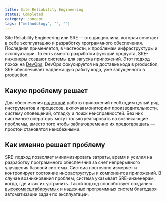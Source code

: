 ```yaml
---
title: Site Reliability Engineering
status: Completed
category: concept
tags: ["methodology", "", ""]
---
```


Site Reliability Engineering или SRE — это дисциплина, которая сочетает в себе эксплуатацию и разработку программного обеспечения. 
Последняя применяется, в частности, к проблемам инфраструктуры и эксплуатации. 
То есть вместо разработки функций продукта, SRE-инженеры создают системы для запуска приложений. 
Этот подход похож на [DevOps](/ru/devops/): DevOps фокусируется на доставке кода в production, 
SRE обеспечивает надлежащую работу кода, уже запущенного в production.

## Какую проблему решает

Для обеспечения [надежной](/ru/reliability/) работы приложений необходим целый ряд инструментов и процессов, 
включая мониторинг производительности, систему оповещений, отладку и поиск неисправностей. 
Без них системные операторы могут только реагировать на возникающие проблемы, вместо того чтобы заблаговременно их предотвращать 
— простои становятся неизбежными.

## Как именно решает проблему

SRE-подход позволяет минимизировать затраты, время и усилия на разработку программного обеспечения 
за счет непрерывного улучшения базовой системы. 
Система постоянно измеряет и контролирует состояние инфраструктуры и компонентов приложений. 
В случае возникновения проблем, система указывает SRE-инженерам, когда, где и как их устранить. 
Такой подход способствует созданию [высокомасштабируемых](/ru/scalability/) и надежных программных систем благодаря автоматизации задач по эксплуатации.
